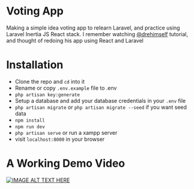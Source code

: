 # Voting App
Making a simple idea voting app to relearn Laravel, and practice using Laravel Inertia JS React stack. I remember watching [@drehimself](https://github.com/drehimself) tutorial, and thought of redoing his app using React and Laravel

# Installation

- Clone the repo and `cd` into it
- Rename or copy `.env.example` file to .env
- `php artisan key:generate`
- Setup a database and add your database credentials in your `.env` file
- `php artisan migrate` or `php artisan migrate --seed` if you want seed data
- `npm install`
- `npm run dev`
- `php artisan serve` or run a xampp server
- visit `localhost:8000` in your browser



# A Working Demo Video


[![IMAGE ALT TEXT HERE](https://img.youtube.com/vi/h60RG91WANk/0.jpg)](https://www.youtube.com/watch?v=h60RG91WANk)
